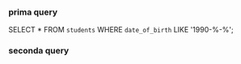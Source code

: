 ### prima query

SELECT *
FROM `students`
WHERE `date_of_birth` LIKE '1990-%-%';

### seconda query
